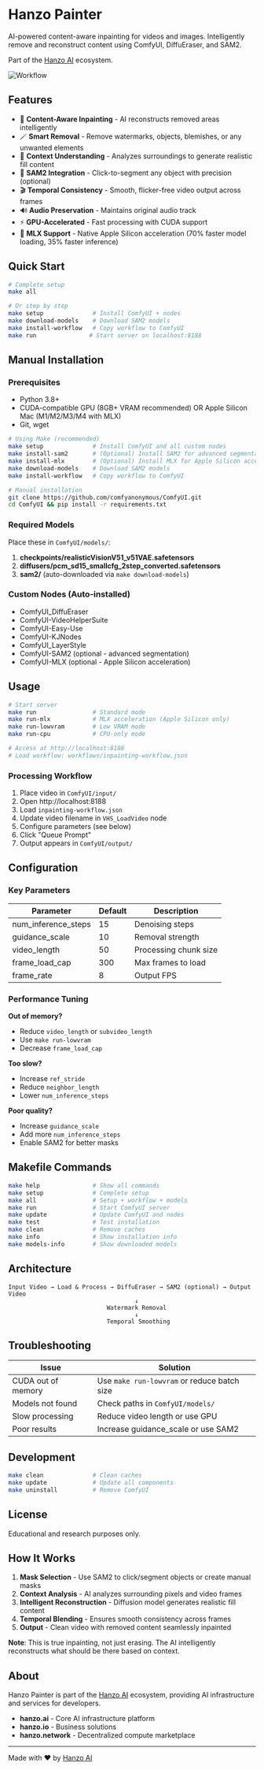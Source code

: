 # Hanzo Painter

AI-powered content-aware inpainting for videos and images. Intelligently remove and reconstruct content using ComfyUI, DiffuEraser, and SAM2.

Part of the [Hanzo AI](https://hanzo.ai) ecosystem.

![Workflow](workflow-screenshot.png)

## Features

- 🎨 **Content-Aware Inpainting** - AI reconstructs removed areas intelligently
- 🪄 **Smart Removal** - Remove watermarks, objects, blemishes, or any unwanted elements
- 🧠 **Context Understanding** - Analyzes surroundings to generate realistic fill content
- 🤖 **SAM2 Integration** - Click-to-segment any object with precision (optional)
- 🎬 **Temporal Consistency** - Smooth, flicker-free video output across frames
- 🔊 **Audio Preservation** - Maintains original audio track
- ⚡ **GPU-Accelerated** - Fast processing with CUDA support
- 🍎 **MLX Support** - Native Apple Silicon acceleration (70% faster model loading, 35% faster inference)

## Quick Start

```bash
# Complete setup
make all

# Or step by step
make setup              # Install ComfyUI + nodes
make download-models    # Download SAM2 models
make install-workflow   # Copy workflow to ComfyUI
make run               # Start server on localhost:8188
```

## Manual Installation

### Prerequisites

- Python 3.8+
- CUDA-compatible GPU (8GB+ VRAM recommended) OR Apple Silicon Mac (M1/M2/M3/M4 with MLX)
- Git, wget

```bash
# Using Make (recommended)
make setup              # Install ComfyUI and all custom nodes
make install-sam2       # (Optional) Install SAM2 for advanced segmentation
make install-mlx        # (Optional) Install MLX for Apple Silicon acceleration
make download-models    # Download SAM2 models
make install-workflow   # Copy workflow to ComfyUI

# Manual installation
git clone https://github.com/comfyanonymous/ComfyUI.git
cd ComfyUI && pip install -r requirements.txt
```

### Required Models

Place these in `ComfyUI/models/`:

1. **checkpoints/realisticVisionV51_v51VAE.safetensors**
2. **diffusers/pcm_sd15_smallcfg_2step_converted.safetensors**
3. **sam2/** (auto-downloaded via `make download-models`)

### Custom Nodes (Auto-installed)

- ComfyUI_DiffuEraser
- ComfyUI-VideoHelperSuite
- ComfyUI-Easy-Use
- ComfyUI-KJNodes
- ComfyUI_LayerStyle
- ComfyUI-SAM2 (optional - advanced segmentation)
- ComfyUI-MLX (optional - Apple Silicon acceleration)

## Usage

```bash
# Start server
make run                # Standard mode
make run-mlx            # MLX acceleration (Apple Silicon only)
make run-lowvram        # Low VRAM mode
make run-cpu            # CPU-only mode

# Access at http://localhost:8188
# Load workflow: workflows/inpainting-workflow.json
```

### Processing Workflow

1. Place video in `ComfyUI/input/`
2. Open http://localhost:8188
3. Load `inpainting-workflow.json`
4. Update video filename in `VHS_LoadVideo` node
5. Configure parameters (see below)
6. Click "Queue Prompt"
7. Output appears in `ComfyUI/output/`

## Configuration

### Key Parameters

| Parameter | Default | Description |
|-----------|---------|-------------|
| num_inference_steps | 15 | Denoising steps |
| guidance_scale | 10 | Removal strength |
| video_length | 50 | Processing chunk size |
| frame_load_cap | 300 | Max frames to load |
| frame_rate | 8 | Output FPS |

### Performance Tuning

**Out of memory?**
- Reduce `video_length` or `subvideo_length`
- Use `make run-lowvram`
- Decrease `frame_load_cap`

**Too slow?**
- Increase `ref_stride`
- Reduce `neighbor_length`
- Lower `num_inference_steps`

**Poor quality?**
- Increase `guidance_scale`
- Add more `num_inference_steps`
- Enable SAM2 for better masks

## Makefile Commands

```bash
make help               # Show all commands
make setup              # Complete setup
make all                # Setup + workflow + models
make run                # Start ComfyUI server
make update             # Update ComfyUI and nodes
make test               # Test installation
make clean              # Remove caches
make info               # Show installation info
make models-info        # Show downloaded models
```

## Architecture

```
Input Video → Load & Process → DiffuEraser → SAM2 (optional) → Output Video
                                    ↓
                            Watermark Removal
                                    ↓
                            Temporal Smoothing
```

## Troubleshooting

| Issue | Solution |
|-------|----------|
| CUDA out of memory | Use `make run-lowvram` or reduce batch size |
| Models not found | Check paths in `ComfyUI/models/` |
| Slow processing | Reduce video length or use GPU |
| Poor results | Increase guidance_scale or use SAM2 |

## Development

```bash
make clean              # Clean caches
make update             # Update all components
make uninstall          # Remove ComfyUI
```

## License

Educational and research purposes only.

## How It Works

1. **Mask Selection** - Use SAM2 to click/segment objects or create manual masks
2. **Context Analysis** - AI analyzes surrounding pixels and video frames
3. **Intelligent Reconstruction** - Diffusion model generates realistic fill content
4. **Temporal Blending** - Ensures smooth consistency across frames
5. **Output** - Clean video with removed content seamlessly inpainted

**Note**: This is true inpainting, not just erasing. The AI intelligently reconstructs what should be there based on context.

## About

Hanzo Painter is part of the [Hanzo AI](https://hanzo.ai) ecosystem, providing AI infrastructure and services for developers.

- **hanzo.ai** - Core AI infrastructure platform
- **hanzo.io** - Business solutions
- **hanzo.network** - Decentralized compute marketplace

---

Made with ❤️ by [Hanzo AI](https://hanzo.ai)
